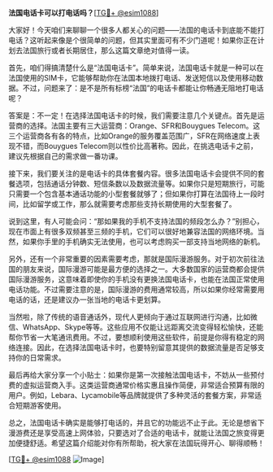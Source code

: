 **法国电话卡可以打电话吗？**[[TG💪+ @esim1088](https://t.me/s/esim1088)]

大家好！今天咱们来聊聊一个很多人都关心的问题——法国的电话卡到底能不能打电话？这听起来像是个很简单的问题，但其实里面可有不少门道呢！如果你正在计划去法国旅行或者长期居住，那么这篇文章绝对值得一读。

首先，咱们得搞清楚什么是“法国电话卡”。简单来说，法国电话卡就是一种可以在法国使用的SIM卡，它能够帮助你在法国本地拨打电话、发送短信以及使用移动数据。不过，问题来了：是不是所有标榜“法国”的电话卡都能让你畅通无阻地打电话呢？

答案是：不一定！在选择法国电话卡的时候，我们需要注意几个关键点。首先是运营商的选择。法国主要有三大运营商：Orange、SFR和Bouygues Telecom。这三个运营商各有各的特点，比如Orange的服务覆盖范围广，SFR在网络速度上表现不错，而Bouygues Telecom则以性价比高著称。因此，在挑选电话卡之前，建议先根据自己的需求做一番功课。

接下来，我们要关注的是电话卡的具体套餐内容。很多法国电话卡会提供不同的套餐选项，包括通话分钟数、短信条数以及数据流量等。如果你只是短期旅行，可能只需要一个包含基本通话功能的小型套餐就够了；但如果你打算在法国待上一段时间，比如留学或工作，那么就需要考虑那些支持长期使用的大型套餐了。

说到这里，有人可能会问：“那如果我的手机不支持法国的频段怎么办？”别担心，现在市面上有很多双频甚至三频的手机，它们可以很好地兼容法国的网络环境。当然，如果你手里的手机确实无法使用，也可以考虑购买一部支持当地网络的新机。

另外，还有一个非常重要的因素需要考虑，那就是国际漫游服务。对于初次前往法国的朋友来说，国际漫游可能是最方便的选择之一。大多数国家的运营商都会提供国际漫游服务，这意味着即使你的手机没有更换法国电话卡，也能在法国正常使用电话功能。不过需要注意的是，国际漫游的费用通常较高，所以如果你经常需要用电话的话，还是建议办一张当地的电话卡更划算。

当然啦，除了传统的语音通话外，现代人更倾向于通过互联网进行沟通，比如微信、WhatsApp、Skype等等。这些应用不仅能让远距离交流变得轻松愉快，还能帮你节省一大笔通讯费用。不过，要想顺利使用这些软件，前提是你得有稳定的网络连接。因此，在选择法国电话卡时，也要特别留意其提供的数据流量是否足够支持你的日常需求。

最后再给大家分享一个小贴士：如果你是第一次接触法国电话卡，不妨从一些预付费的虚拟运营商入手。这类运营商通常价格实惠且操作简便，非常适合预算有限的用户。例如，Lebara、Lycamobile等品牌就提供了多种灵活的套餐方案，非常适合短期游客使用。

总之，法国电话卡确实是能够打电话的，并且它的功能远不止于此。无论是想省下漫游费还是享受高速上网体验，只要选对了合适的电话卡，就能让法国之旅变得更加便捷舒适。希望这篇介绍能对你有所帮助，祝大家在法国玩得开心、聊得顺畅！

[[TG💪+ @esim1088](https://t.me/s/esim1088) ![Image](https://i.postimg.cc/4NQfJmqS/Snipaste-2025-05-13-00-14-12.png)]